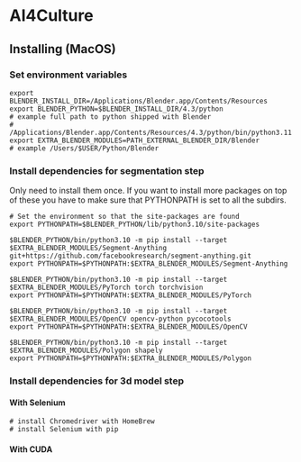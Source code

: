 # AI4Culture

## Installing (MacOS)

### Set environment variables

```
export BLENDER_INSTALL_DIR=/Applications/Blender.app/Contents/Resources
export BLENDER_PYTHON=$BLENDER_INSTALL_DIR/4.3/python
# example full path to python shipped with Blender
# /Applications/Blender.app/Contents/Resources/4.3/python/bin/python3.11
export EXTRA_BLENDER_MODULES=PATH_EXTERNAL_BLENDER_DIR/Blender
# example /Users/$USER/Python/Blender
```

### Install dependencies for segmentation step

Only need to install them once. If you want to install more packages on top of these you have to make sure that PYTHONPATH is set to all the subdirs.
```
# Set the environment so that the site-packages are found
export PYTHONPATH=$BLENDER_PYTHON/lib/python3.10/site-packages

$BLENDER_PYTHON/bin/python3.10 -m pip install --target $EXTRA_BLENDER_MODULES/Segment-Anything git+https://github.com/facebookresearch/segment-anything.git
export PYTHONPATH=$PYTHONPATH:$EXTRA_BLENDER_MODULES/Segment-Anything

$BLENDER_PYTHON/bin/python3.10 -m pip install --target $EXTRA_BLENDER_MODULES/PyTorch torch torchvision
export PYTHONPATH=$PYTHONPATH:$EXTRA_BLENDER_MODULES/PyTorch

$BLENDER_PYTHON/bin/python3.10 -m pip install --target $EXTRA_BLENDER_MODULES/OpenCV opencv-python pycocotools
export PYTHONPATH=$PYTHONPATH:$EXTRA_BLENDER_MODULES/OpenCV

$BLENDER_PYTHON/bin/python3.10 -m pip install --target $EXTRA_BLENDER_MODULES/Polygon shapely
export PYTHONPATH=$PYTHONPATH:$EXTRA_BLENDER_MODULES/Polygon
```

### Install dependencies for 3d model step
#### With Selenium
```
# install Chromedriver with HomeBrew
# install Selenium with pip
```

#### With CUDA
```
```
